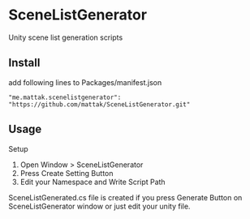 # SceneListGenerator

Unity scene list generation scripts

## Install

add following lines to Packages/manifest.json

```
"me.mattak.scenelistgenerator": "https://github.com/mattak/SceneListGenerator.git"
```

## Usage

Setup

1. Open Window > SceneListGenerator
2. Press Create Setting Button
3. Edit your Namespace and Write Script Path

SceneListGenerated.cs file is created if you press Generate Button on SceneListGenerator window or just edit your unity file.

